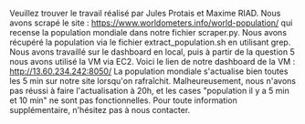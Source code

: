 Veuillez trouver le travail réalisé par Jules Protais et Maxime RIAD.
Nous avons scrapé le site : https://www.worldometers.info/world-population/ qui recense la population mondiale dans notre fichier scraper.py.
Nous avons récupéré la population via le fichier extract_population.sh en utilisant grep.
Nous avons travaillé sur le dashboard en local, puis à partir de la question 5 nous avons utilisé la VM via EC2.
Voici le lien de notre dashboard de la VM : http://13.60.234.242:8050/
La population mondiale s'actualise bien toutes les 5 min sur notre site lorsqu'on rafraîchit.
Malheureusement, nous n'avons pas réussi à faire l'actualisation à 20h,
et les cases "population il y a 5 min et 10 min" ne sont pas fonctionnelles.
Pour toute information supplémentaire, n'hésitez pas à nous contacter.
